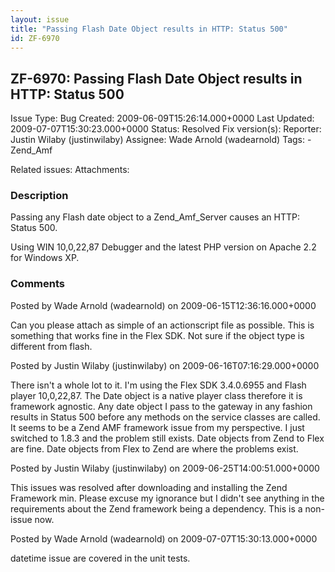 ```yaml
---
layout: issue
title: "Passing Flash Date Object results in HTTP: Status 500"
id: ZF-6970
---
```


ZF-6970: Passing Flash Date Object results in HTTP: Status 500
--------------------------------------------------------------

 Issue Type: Bug Created: 2009-06-09T15:26:14.000+0000 Last Updated: 2009-07-07T15:30:23.000+0000 Status: Resolved Fix version(s): 
 Reporter:  Justin Wilaby (justinwilaby)  Assignee:  Wade Arnold (wadearnold)  Tags: - Zend\_Amf
 
 Related issues: 
 Attachments: 
### Description

Passing any Flash date object to a Zend\_Amf\_Server causes an HTTP: Status 500.

Using WIN 10,0,22,87 Debugger and the latest PHP version on Apache 2.2 for Windows XP.

 

 

### Comments

Posted by Wade Arnold (wadearnold) on 2009-06-15T12:36:16.000+0000

Can you please attach as simple of an actionscript file as possible. This is something that works fine in the Flex SDK. Not sure if the object type is different from flash.

 

 

Posted by Justin Wilaby (justinwilaby) on 2009-06-16T07:16:29.000+0000

There isn't a whole lot to it. I'm using the Flex SDK 3.4.0.6955 and Flash player 10,0,22,87. The Date object is a native player class therefore it is framework agnostic. Any date object I pass to the gateway in any fashion results in Status 500 before any methods on the service classes are called. It seems to be a Zend AMF framework issue from my perspective. I just switched to 1.8.3 and the problem still exists. Date objects from Zend to Flex are fine. Date objects from Flex to Zend are where the problems exist.

 

 

Posted by Justin Wilaby (justinwilaby) on 2009-06-25T14:00:51.000+0000

This issues was resolved after downloading and installing the Zend Framework min. Please excuse my ignorance but I didn't see anything in the requirements about the Zend framework being a dependency. This is a non-issue now.

 

 

Posted by Wade Arnold (wadearnold) on 2009-07-07T15:30:13.000+0000

datetime issue are covered in the unit tests.

 

 